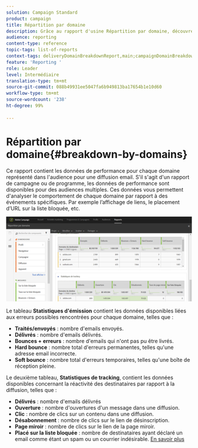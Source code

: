 ```yaml
---
solution: Campaign Standard
product: campaign
title: Répartition par domaine
description: Grâce au rapport d'usine Répartition par domaine, découvrez les données de performance de vos diffusions selon chaque domaine de votre client.
audience: reporting
content-type: reference
topic-tags: list-of-reports
context-tags: deliveryDomainBreakdownReport,main;campaignDomainBreakdownReport,main;programDomainBreakdownReport,main
feature: 'Reporting '
role: Leader
level: Intermédiaire
translation-type: tm+mt
source-git-commit: 088b49931ee5047fa6b949813ba17654b1e10d60
workflow-type: tm+mt
source-wordcount: '238'
ht-degree: 99%

---
```



# Répartition par domaine{#breakdown-by-domains}

Ce rapport contient les données de performance pour chaque domaine représenté dans l&#39;audience pour une diffusion email. S&#39;il s&#39;agit d&#39;un rapport de campagne ou de programme, les données de performance sont disponibles pour des audiences multiples. Ces données vous permettent d&#39;analyser le comportement de chaque domaine par rapport à des événements spécifiques. Par exemple l’affichage de liens, le placement d’URL sur la liste bloquée, etc.

![](assets/delivery_reports_6.png)

Le tableau **Statistiques d&#39;émission** contient les données disponibles liées aux erreurs possibles rencontrées pour chaque domaine, telles que :

* **Traités/envoyés** : nombre d&#39;emails envoyés.
* **Délivrés** : nombre d&#39;emails délivrés.
* **Bounces + erreurs** : nombre d&#39;emails qui n&#39;ont pas pu être livrés.
* **Hard bounce** : nombre total d&#39;erreurs permanentes, telles qu&#39;une adresse email incorrecte.
* **Soft bounce** : nombre total d&#39;erreurs temporaires, telles qu&#39;une boîte de réception pleine.

Le deuxième tableau, **Statistiques de tracking**, contient les données disponibles concernant la réactivité des destinataires par rapport à la diffusion, telles que :

* **Délivrés** : nombre d&#39;emails délivrés
* **Ouverture** : nombre d&#39;ouvertures d&#39;un message dans une diffusion.
* **Clic** : nombre de clics sur un contenu dans une diffusion.
* **Désabonnement** : nombre de clics sur le lien de désinscription.
* **Page miroir** : nombre de clics sur le lien de la page miroir.
* **Placé sur la liste bloquée** : nombre de destinataires ayant déclaré un email comme étant un spam ou un courrier indésirable. [En savoir plus](../../audiences/using/about-opt-in-and-opt-out-in-campaign.md)

